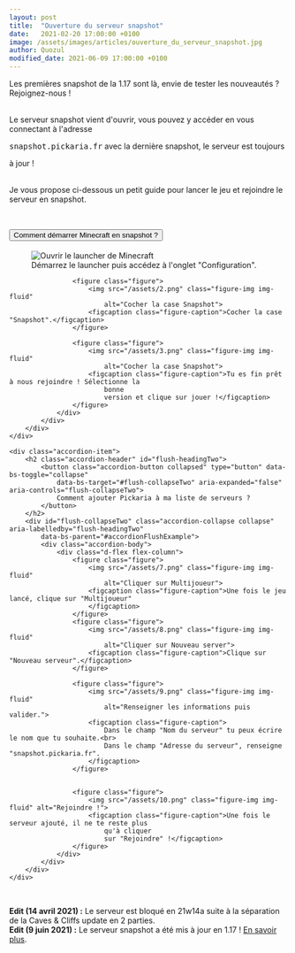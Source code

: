 ```yaml
---
layout: post
title:  "Ouverture du serveur snapshot"
date:   2021-02-20 17:00:00 +0100
image: /assets/images/articles/ouverture_du_serveur_snapshot.jpg
author: Quozul
modified_date: 2021-06-09 17:00:00 +0100
---
```

Les premières snapshot de la 1.17 sont là, envie de tester les nouveautés ? Rejoignez-nous !<br><br>

Le serveur snapshot vient d'ouvrir, vous pouvez y accéder en vous connectant à l'adresse
<pre style="display: inline;">snapshot.pickaria.fr</pre> avec la dernière snapshot, le serveur est toujours
à jour
!<br><br>

Je vous propose ci-dessous un petit guide pour lancer le jeu et rejoindre le serveur en snapshot.<br><br>


<div class="accordion" id="accordionFlushExample">
    <div class="accordion-item">
        <h2 class="accordion-header" id="flush-headingOne">
            <button class="accordion-button collapsed" type="button" data-bs-toggle="collapse"
                data-bs-target="#flush-collapseOne" aria-expanded="false" aria-controls="flush-collapseOne">
                Comment démarrer Minecraft en snapshot ?
            </button>
        </h2>
        <div id="flush-collapseOne" class="accordion-collapse collapse" aria-labelledby="flush-headingOne"
            data-bs-parent="#accordionFlushExample">
            <div class="accordion-body">
                <div class="d-flex flex-column">
                    <figure class="figure">
                        <img src="/assets/1.png" class="figure-img img-fluid"
                            alt="Ouvrir le launcher de Minecraft">
                        <figcaption class="figure-caption">Démarrez le launcher puis accédez à l'onglet
                            "Configuration".
                        </figcaption>
                    </figure>

                    <figure class="figure">
                        <img src="/assets/2.png" class="figure-img img-fluid"
                            alt="Cocher la case Snapshot">
                        <figcaption class="figure-caption">Cocher la case "Snapshot".</figcaption>
                    </figure>

                    <figure class="figure">
                        <img src="/assets/3.png" class="figure-img img-fluid"
                            alt="Cocher la case Snapshot">
                        <figcaption class="figure-caption">Tu es fin prêt à nous rejoindre ! Sélectionne la
                            bonne
                            version et clique sur jouer !</figcaption>
                    </figure>
                </div>
            </div>
        </div>
    </div>

    <div class="accordion-item">
        <h2 class="accordion-header" id="flush-headingTwo">
            <button class="accordion-button collapsed" type="button" data-bs-toggle="collapse"
                data-bs-target="#flush-collapseTwo" aria-expanded="false" aria-controls="flush-collapseTwo">
                Comment ajouter Pickaria à ma liste de serveurs ?
            </button>
        </h2>
        <div id="flush-collapseTwo" class="accordion-collapse collapse" aria-labelledby="flush-headingTwo"
            data-bs-parent="#accordionFlushExample">
            <div class="accordion-body">
                <div class="d-flex flex-column">
                    <figure class="figure">
                        <img src="/assets/7.png" class="figure-img img-fluid"
                            alt="Cliquer sur Multijoueur">
                        <figcaption class="figure-caption">Une fois le jeu lancé, clique sur "Multijoueur"
                        </figcaption>
                    </figure>
                    <figure class="figure">
                        <img src="/assets/8.png" class="figure-img img-fluid"
                            alt="Cliquer sur Nouveau server">
                        <figcaption class="figure-caption">Clique sur "Nouveau serveur".</figcaption>
                    </figure>

                    <figure class="figure">
                        <img src="/assets/9.png" class="figure-img img-fluid"
                            alt="Renseigner les informations puis valider.">
                        <figcaption class="figure-caption">
                            Dans le champ "Nom du serveur" tu peux écrire le nom que tu souhaite.<br>
                            Dans le champ "Adresse du serveur", renseigne "snapshot.pickaria.fr".
                        </figcaption>
                    </figure>


                    <figure class="figure">
                        <img src="/assets/10.png" class="figure-img img-fluid" alt="Rejoindre !">
                        <figcaption class="figure-caption">Une fois le serveur ajouté, il ne te reste plus
                            qu'à cliquer
                            sur "Rejoindre" !</figcaption>
                    </figure>
                </div>
            </div>
        </div>
    </div>
</div>
<br>

<strong>Edit (14 avril 2021) :</strong> Le serveur est bloqué en 21w14a suite à la séparation de la Caves &
Cliffs
update en 2 parties.<br>
<strong>Edit (9 juin 2021) :</strong> Le serveur snapshot a été mis à jour en 1.17 ! <a
    href="/article/mise_a_jour_117">En savoir plus</a>.